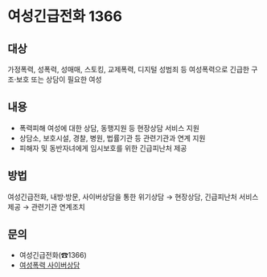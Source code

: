 # 여성긴급전화 1366

## 대상
가정폭력, 성폭력, 성매매, 스토킹, 교제폭력, 디지털 성범죄 등 여성폭력으로 긴급한 구조·보호 또는 상담이 필요한 여성

## 내용
- 폭력피해 여성에 대한 상담, 동행지원 등 현장상담 서비스 지원
- 상담소, 보호시설, 경찰, 병원, 법률기관 등 관련기관과 연계 지원
- 피해자 및 동반자녀에게 임시보호를 위한 긴급피난처 제공

## 방법
여성긴급전화, 내방·방문, 사이버상담을 통한 위기상담 → 현장상담, 긴급피난처 서비스 제공 → 관련기관 연계조치

## 문의
- 여성긴급전화(☎1366)
- [여성폭력 사이버상담](http://www.women1366.kr)
